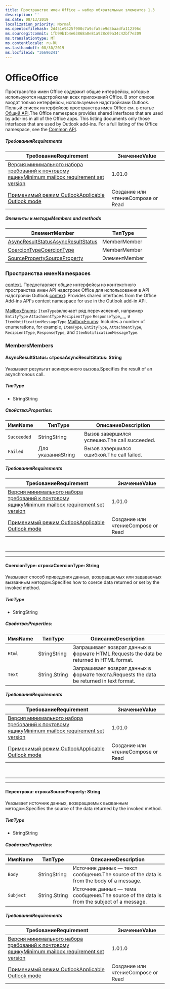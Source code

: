 ```yaml
---
title: Пространство имен Office — набор обязательных элементов 1.3
description: ''
ms.date: 08/13/2019
localization_priority: Normal
ms.openlocfilehash: 2d451e9425f900c7a9cfa5ce9d3baadfa112396c
ms.sourcegitcommit: 1fb99b1b4e63868a0e81a928c69a34c42bf7e209
ms.translationtype: MT
ms.contentlocale: ru-RU
ms.lasthandoff: 08/30/2019
ms.locfileid: "36696241"
---
```

# <a name="office"></a><span data-ttu-id="fc82d-102">Office</span><span class="sxs-lookup"><span data-stu-id="fc82d-102">Office</span></span>

<span data-ttu-id="fc82d-p101">Пространство имен Office содержит общие интерфейсы, которые используются надстройками всех приложений Office. В этот список входят только интерфейсы, используемые надстройками Outlook. Полный список интерфейсов пространства имен Office см. в статье [Общий API](/javascript/api/office).</span><span class="sxs-lookup"><span data-stu-id="fc82d-p101">The Office namespace provides shared interfaces that are used by add-ins in all of the Office apps. This listing documents only those interfaces that are used by Outlook add-ins. For a full listing of the Office namespace, see the [Common API](/javascript/api/office).</span></span>

##### <a name="requirements"></a><span data-ttu-id="fc82d-105">Требования</span><span class="sxs-lookup"><span data-stu-id="fc82d-105">Requirements</span></span>

|<span data-ttu-id="fc82d-106">Требование</span><span class="sxs-lookup"><span data-stu-id="fc82d-106">Requirement</span></span>| <span data-ttu-id="fc82d-107">Значение</span><span class="sxs-lookup"><span data-stu-id="fc82d-107">Value</span></span>|
|---|---|
|[<span data-ttu-id="fc82d-108">Версия минимального набора требований к почтовому ящику</span><span class="sxs-lookup"><span data-stu-id="fc82d-108">Minimum mailbox requirement set version</span></span>](/office/dev/add-ins/reference/requirement-sets/outlook-api-requirement-sets)| <span data-ttu-id="fc82d-109">1.0</span><span class="sxs-lookup"><span data-stu-id="fc82d-109">1.0</span></span>|
|[<span data-ttu-id="fc82d-110">Применимый режим Outlook</span><span class="sxs-lookup"><span data-stu-id="fc82d-110">Applicable Outlook mode</span></span>](/outlook/add-ins/#extension-points)| <span data-ttu-id="fc82d-111">Создание или чтение</span><span class="sxs-lookup"><span data-stu-id="fc82d-111">Compose or Read</span></span>|

##### <a name="members-and-methods"></a><span data-ttu-id="fc82d-112">Элементы и методы</span><span class="sxs-lookup"><span data-stu-id="fc82d-112">Members and methods</span></span>

| <span data-ttu-id="fc82d-113">Элемент</span><span class="sxs-lookup"><span data-stu-id="fc82d-113">Member</span></span> | <span data-ttu-id="fc82d-114">Тип</span><span class="sxs-lookup"><span data-stu-id="fc82d-114">Type</span></span> |
|--------|------|
| [<span data-ttu-id="fc82d-115">AsyncResultStatus</span><span class="sxs-lookup"><span data-stu-id="fc82d-115">AsyncResultStatus</span></span>](#asyncresultstatus-string) | <span data-ttu-id="fc82d-116">Member</span><span class="sxs-lookup"><span data-stu-id="fc82d-116">Member</span></span> |
| [<span data-ttu-id="fc82d-117">CoercionType</span><span class="sxs-lookup"><span data-stu-id="fc82d-117">CoercionType</span></span>](#coerciontype-string) | <span data-ttu-id="fc82d-118">Member</span><span class="sxs-lookup"><span data-stu-id="fc82d-118">Member</span></span> |
| [<span data-ttu-id="fc82d-119">SourceProperty</span><span class="sxs-lookup"><span data-stu-id="fc82d-119">SourceProperty</span></span>](#sourceproperty-string) | <span data-ttu-id="fc82d-120">Элемент</span><span class="sxs-lookup"><span data-stu-id="fc82d-120">Member</span></span> |

### <a name="namespaces"></a><span data-ttu-id="fc82d-121">Пространства имен</span><span class="sxs-lookup"><span data-stu-id="fc82d-121">Namespaces</span></span>

<span data-ttu-id="fc82d-122">[context.](office.context.md) Предоставляет общие интерфейсы из контекстного пространства имен API надстроек Office для использования в API надстройки Outlook.</span><span class="sxs-lookup"><span data-stu-id="fc82d-122">[context](office.context.md): Provides shared interfaces from the Office Add-ins API's context namespace for use in the Outlook add-in API.</span></span>

<span data-ttu-id="fc82d-123">[MailboxEnums](/javascript/api/outlook/office.mailboxenums.attachmenttype?view=outlook-js-1.3): `ItemType`включает ряд перечислений, например `EntityType` `AttachmentType` `RecipientType` `ResponseType`,,,,, и `ItemNotificationMessageType`.</span><span class="sxs-lookup"><span data-stu-id="fc82d-123">[MailboxEnums](/javascript/api/outlook/office.mailboxenums.attachmenttype?view=outlook-js-1.3): Includes a number of enumerations, for example, `ItemType`, `EntityType`, `AttachmentType`, `RecipientType`, `ResponseType`, and `ItemNotificationMessageType`.</span></span>

### <a name="members"></a><span data-ttu-id="fc82d-124">Members</span><span class="sxs-lookup"><span data-stu-id="fc82d-124">Members</span></span>

#### <a name="asyncresultstatus-string"></a><span data-ttu-id="fc82d-125">AsyncResultStatus: строка</span><span class="sxs-lookup"><span data-stu-id="fc82d-125">AsyncResultStatus: String</span></span>

<span data-ttu-id="fc82d-126">Указывает результат асинхронного вызова.</span><span class="sxs-lookup"><span data-stu-id="fc82d-126">Specifies the result of an asynchronous call.</span></span>

##### <a name="type"></a><span data-ttu-id="fc82d-127">Тип</span><span class="sxs-lookup"><span data-stu-id="fc82d-127">Type</span></span>

*   <span data-ttu-id="fc82d-128">String</span><span class="sxs-lookup"><span data-stu-id="fc82d-128">String</span></span>

##### <a name="properties"></a><span data-ttu-id="fc82d-129">Свойства:</span><span class="sxs-lookup"><span data-stu-id="fc82d-129">Properties:</span></span>

|<span data-ttu-id="fc82d-130">Имя</span><span class="sxs-lookup"><span data-stu-id="fc82d-130">Name</span></span>| <span data-ttu-id="fc82d-131">Тип</span><span class="sxs-lookup"><span data-stu-id="fc82d-131">Type</span></span>| <span data-ttu-id="fc82d-132">Описание</span><span class="sxs-lookup"><span data-stu-id="fc82d-132">Description</span></span>|
|---|---|---|
|`Succeeded`| <span data-ttu-id="fc82d-133">String</span><span class="sxs-lookup"><span data-stu-id="fc82d-133">String</span></span>|<span data-ttu-id="fc82d-134">Вызов завершился успешно.</span><span class="sxs-lookup"><span data-stu-id="fc82d-134">The call succeeded.</span></span>|
|`Failed`| <span data-ttu-id="fc82d-135">Для указания</span><span class="sxs-lookup"><span data-stu-id="fc82d-135">String</span></span>|<span data-ttu-id="fc82d-136">Вызов завершился ошибкой.</span><span class="sxs-lookup"><span data-stu-id="fc82d-136">The call failed.</span></span>|

##### <a name="requirements"></a><span data-ttu-id="fc82d-137">Требования</span><span class="sxs-lookup"><span data-stu-id="fc82d-137">Requirements</span></span>

|<span data-ttu-id="fc82d-138">Требование</span><span class="sxs-lookup"><span data-stu-id="fc82d-138">Requirement</span></span>| <span data-ttu-id="fc82d-139">Значение</span><span class="sxs-lookup"><span data-stu-id="fc82d-139">Value</span></span>|
|---|---|
|[<span data-ttu-id="fc82d-140">Версия минимального набора требований к почтовому ящику</span><span class="sxs-lookup"><span data-stu-id="fc82d-140">Minimum mailbox requirement set version</span></span>](/office/dev/add-ins/reference/requirement-sets/outlook-api-requirement-sets)| <span data-ttu-id="fc82d-141">1.0</span><span class="sxs-lookup"><span data-stu-id="fc82d-141">1.0</span></span>|
|[<span data-ttu-id="fc82d-142">Применимый режим Outlook</span><span class="sxs-lookup"><span data-stu-id="fc82d-142">Applicable Outlook mode</span></span>](/outlook/add-ins/#extension-points)| <span data-ttu-id="fc82d-143">Создание или чтение</span><span class="sxs-lookup"><span data-stu-id="fc82d-143">Compose or Read</span></span>|

<br>

---
---

#### <a name="coerciontype-string"></a><span data-ttu-id="fc82d-144">CoercionType: строка</span><span class="sxs-lookup"><span data-stu-id="fc82d-144">CoercionType: String</span></span>

<span data-ttu-id="fc82d-145">Указывает способ приведения данных, возвращаемых или задаваемых вызванным методом.</span><span class="sxs-lookup"><span data-stu-id="fc82d-145">Specifies how to coerce data returned or set by the invoked method.</span></span>

##### <a name="type"></a><span data-ttu-id="fc82d-146">Тип</span><span class="sxs-lookup"><span data-stu-id="fc82d-146">Type</span></span>

*   <span data-ttu-id="fc82d-147">String</span><span class="sxs-lookup"><span data-stu-id="fc82d-147">String</span></span>

##### <a name="properties"></a><span data-ttu-id="fc82d-148">Свойства:</span><span class="sxs-lookup"><span data-stu-id="fc82d-148">Properties:</span></span>

|<span data-ttu-id="fc82d-149">Имя</span><span class="sxs-lookup"><span data-stu-id="fc82d-149">Name</span></span>| <span data-ttu-id="fc82d-150">Тип</span><span class="sxs-lookup"><span data-stu-id="fc82d-150">Type</span></span>| <span data-ttu-id="fc82d-151">Описание</span><span class="sxs-lookup"><span data-stu-id="fc82d-151">Description</span></span>|
|---|---|---|
|`Html`| <span data-ttu-id="fc82d-152">String</span><span class="sxs-lookup"><span data-stu-id="fc82d-152">String</span></span>|<span data-ttu-id="fc82d-153">Запрашивает возврат данных в формате HTML.</span><span class="sxs-lookup"><span data-stu-id="fc82d-153">Requests the data be returned in HTML format.</span></span>|
|`Text`| <span data-ttu-id="fc82d-154">String.</span><span class="sxs-lookup"><span data-stu-id="fc82d-154">String</span></span>|<span data-ttu-id="fc82d-155">Запрашивает возврат данных в формате текста.</span><span class="sxs-lookup"><span data-stu-id="fc82d-155">Requests the data be returned in text format.</span></span>|

##### <a name="requirements"></a><span data-ttu-id="fc82d-156">Требования</span><span class="sxs-lookup"><span data-stu-id="fc82d-156">Requirements</span></span>

|<span data-ttu-id="fc82d-157">Требование</span><span class="sxs-lookup"><span data-stu-id="fc82d-157">Requirement</span></span>| <span data-ttu-id="fc82d-158">Значение</span><span class="sxs-lookup"><span data-stu-id="fc82d-158">Value</span></span>|
|---|---|
|[<span data-ttu-id="fc82d-159">Версия минимального набора требований к почтовому ящику</span><span class="sxs-lookup"><span data-stu-id="fc82d-159">Minimum mailbox requirement set version</span></span>](/office/dev/add-ins/reference/requirement-sets/outlook-api-requirement-sets)| <span data-ttu-id="fc82d-160">1.0</span><span class="sxs-lookup"><span data-stu-id="fc82d-160">1.0</span></span>|
|[<span data-ttu-id="fc82d-161">Применимый режим Outlook</span><span class="sxs-lookup"><span data-stu-id="fc82d-161">Applicable Outlook mode</span></span>](/outlook/add-ins/#extension-points)| <span data-ttu-id="fc82d-162">Создание или чтение</span><span class="sxs-lookup"><span data-stu-id="fc82d-162">Compose or Read</span></span>|

<br>

---
---

#### <a name="sourceproperty-string"></a><span data-ttu-id="fc82d-163">Перестрока: строка</span><span class="sxs-lookup"><span data-stu-id="fc82d-163">SourceProperty: String</span></span>

<span data-ttu-id="fc82d-164">Указывает источник данных, возвращаемых вызванным методом.</span><span class="sxs-lookup"><span data-stu-id="fc82d-164">Specifies the source of the data returned by the invoked method.</span></span>

##### <a name="type"></a><span data-ttu-id="fc82d-165">Тип</span><span class="sxs-lookup"><span data-stu-id="fc82d-165">Type</span></span>

*   <span data-ttu-id="fc82d-166">String</span><span class="sxs-lookup"><span data-stu-id="fc82d-166">String</span></span>

##### <a name="properties"></a><span data-ttu-id="fc82d-167">Свойства:</span><span class="sxs-lookup"><span data-stu-id="fc82d-167">Properties:</span></span>

|<span data-ttu-id="fc82d-168">Имя</span><span class="sxs-lookup"><span data-stu-id="fc82d-168">Name</span></span>| <span data-ttu-id="fc82d-169">Тип</span><span class="sxs-lookup"><span data-stu-id="fc82d-169">Type</span></span>| <span data-ttu-id="fc82d-170">Описание</span><span class="sxs-lookup"><span data-stu-id="fc82d-170">Description</span></span>|
|---|---|---|
|`Body`| <span data-ttu-id="fc82d-171">String</span><span class="sxs-lookup"><span data-stu-id="fc82d-171">String</span></span>|<span data-ttu-id="fc82d-172">Источник данных — текст сообщения.</span><span class="sxs-lookup"><span data-stu-id="fc82d-172">The source of the data is from the body of a message.</span></span>|
|`Subject`| <span data-ttu-id="fc82d-173">String.</span><span class="sxs-lookup"><span data-stu-id="fc82d-173">String</span></span>|<span data-ttu-id="fc82d-174">Источник данных — тема сообщения.</span><span class="sxs-lookup"><span data-stu-id="fc82d-174">The source of the data is from the subject of a message.</span></span>|

##### <a name="requirements"></a><span data-ttu-id="fc82d-175">Требования</span><span class="sxs-lookup"><span data-stu-id="fc82d-175">Requirements</span></span>

|<span data-ttu-id="fc82d-176">Требование</span><span class="sxs-lookup"><span data-stu-id="fc82d-176">Requirement</span></span>| <span data-ttu-id="fc82d-177">Значение</span><span class="sxs-lookup"><span data-stu-id="fc82d-177">Value</span></span>|
|---|---|
|[<span data-ttu-id="fc82d-178">Версия минимального набора требований к почтовому ящику</span><span class="sxs-lookup"><span data-stu-id="fc82d-178">Minimum mailbox requirement set version</span></span>](/office/dev/add-ins/reference/requirement-sets/outlook-api-requirement-sets)| <span data-ttu-id="fc82d-179">1.0</span><span class="sxs-lookup"><span data-stu-id="fc82d-179">1.0</span></span>|
|[<span data-ttu-id="fc82d-180">Применимый режим Outlook</span><span class="sxs-lookup"><span data-stu-id="fc82d-180">Applicable Outlook mode</span></span>](/outlook/add-ins/#extension-points)| <span data-ttu-id="fc82d-181">Создание или чтение</span><span class="sxs-lookup"><span data-stu-id="fc82d-181">Compose or Read</span></span>|
